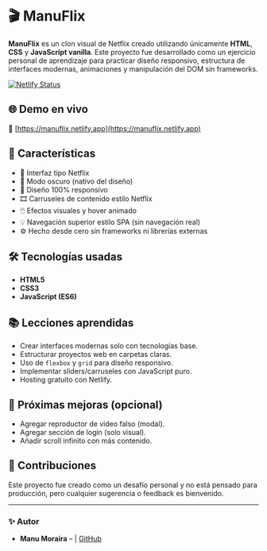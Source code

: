 # 🎬 ManuFlix

**ManuFlix** es un clon visual de Netflix creado utilizando únicamente **HTML**, **CSS** y **JavaScript vanilla**. Este proyecto fue desarrollado como un ejercicio personal de aprendizaje para practicar diseño responsivo, estructura de interfaces modernas, animaciones y manipulación del DOM sin frameworks.

[![Netlify Status](https://api.netlify.com/api/v1/badges/9f015eed-cf63-4dd8-bc4c-6d35a90ac49a/deploy-status)](https://app.netlify.com/projects/manuflix/deploys)

## 🌐 Demo en vivo

🔗 [https://manuflix.netlify.app](https://manuflix.netlify.app)

## 🚀 Características

- 🎥 Interfaz tipo Netflix
- 🌙 Modo oscuro (nativo del diseño)
- 📱 Diseño 100% responsivo
- 🎞️ Carruseles de contenido estilo Netflix
- 🖱️ Efectos visuales y hover animado
- 💡 Navegación superior estilo SPA (sin navegación real)
- ⚙️ Hecho desde cero sin frameworks ni librerías externas

## 🛠️ Tecnologías usadas

- **HTML5**
- **CSS3**
- **JavaScript (ES6)**


## 📚 Lecciones aprendidas

- Crear interfaces modernas solo con tecnologías base.
- Estructurar proyectos web en carpetas claras.
- Uso de `flexbox` y `grid` para diseño responsivo.
- Implementar sliders/carruseles con JavaScript puro.
- Hosting gratuito con Netlify.

## 📌 Próximas mejoras (opcional)

- Agregar reproductor de video falso (modal).
- Agregar sección de login (solo visual).
- Añadir scroll infinito con más contenido.

## 🤝 Contribuciones

Este proyecto fue creado como un desafío personal y no está pensado para producción, pero cualquier sugerencia o feedback es bienvenido.

---

### ✨ Autor

- **Manu Moraira** – | [GitHub]([https://github.com/tuusuario](https://github.com/manummg10))
